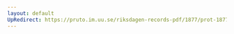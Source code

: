 ```yaml
---
layout: default
UpRedirect: https://pruto.im.uu.se/riksdagen-records-pdf/1877/prot-1877--ak--015.pdf
---
```

